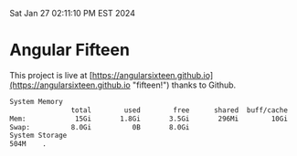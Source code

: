 Sat Jan 27 02:11:10 PM EST 2024

# Angular Fifteen


This project is live at [https://angularsixteen.github.io](https://angularsixteen.github.io "fifteen!") thanks to Github.

```bash
System Memory
               total        used        free      shared  buff/cache   available
Mem:            15Gi       1.8Gi       3.5Gi       296Mi        10Gi        13Gi
Swap:          8.0Gi          0B       8.0Gi
System Storage
504M	.
